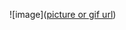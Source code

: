![image]([picture or gif url](https://github.com/chengi0506/LablePrint/blob/main/2024-11-26_145835.jpg))
